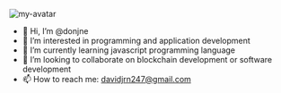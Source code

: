 <img
  src="/path/to/avatar.png"
  alt="my-avatar"
  style="display: inline-block; margin: 0 auto; max-width: 300px">

- 👋 Hi, I’m @donjne
- 👀 I’m interested in programming and application development
- 🌱 I’m currently learning javascript programming language
- 💞️ I’m looking to collaborate on blockchain development or software development
- 📫 How to reach me: davidjrn247@gmail.com

<!---
donjne/donjne is a ✨ special ✨ repository because its `README.md` (this file) appears on your GitHub profile.
You can click the Preview link to take a look at your changes.
--->

